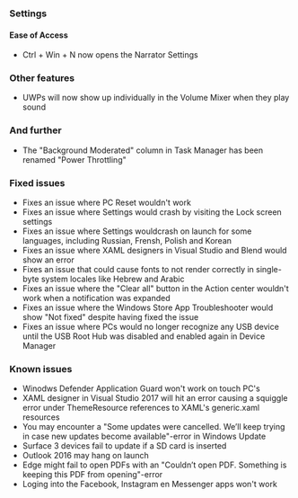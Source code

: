 ### Settings
#### Ease of Access
- Ctrl + Win + N now opens the Narrator Settings

### Other features
- UWPs will now show up individually in the Volume Mixer when they play sound

### And further
- The "Background Moderated" column in Task Manager has been renamed "Power Throttling"

### Fixed issues
- Fixes an issue where PC Reset wouldn't work
- Fixes an issue where Settings would crash by visiting the Lock screen settings
- Fixes an issue where Settings wouldcrash on launch for some languages, including Russian, Frensh, Polish and Korean
- Fixes an issue where XAML designers in Visual Studio and Blend would show an error
- Fixes an issue that could cause fonts to not render correctly in single-byte system locales like Hebrew and Arabic
- Fixes an issue where the "Clear all" button in the Action center wouldn't work when a notification was expanded
- Fixes an issue where the Windows Store App Troubleshooter would show "Not fixed" despite having fixed the issue
- Fixes an issue where PCs would no longer recognize any USB device until the USB Root Hub was disabled and enabled again in Device Manager

### Known issues
- Winodws Defender Application Guard won't work on touch PC's
- XAML designer in Visual Studio 2017 will hit an error causing a squiggle error under ThemeResource references to XAML's generic.xaml resources
- You may encounter a "Some updates were cancelled. We’ll keep trying in case new updates become available"-error in Windows Update
- Surface 3 devices fail to update if a SD card is inserted
- Outlook 2016 may hang on launch
- Edge might fail to open PDFs with an "Couldn’t open PDF. Something is keeping this PDF from opening"-error
- Loging into the Facebook, Instagram en Messenger apps won't work